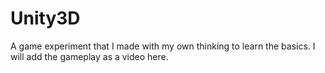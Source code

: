 # Unity3D

A game experiment that I made with my own thinking to learn the basics. I will add the gameplay as a video here.
